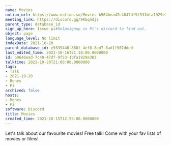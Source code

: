 ```yaml
---
name: Movies
notion_url: https://www.notion.so/Movies-b964bead7c4047df9f531bfa1929e303
meeting_link: https://discord.gg/9Kbq4djs
parent_type: database_id
sign_up_here: Issue pi#helpsignup in Pi's discord to find out.
object: page
language_level: No limit
indexDate: 2021-10-20
parent_database_id: e9339446-880f-4ef0-8ad7-8ad1f507dded
last_edited_time: 2021-10-16T21:18:00.0000000
id: b964bead-7c40-47df-9f53-1bfa1929e303
talktime: 2021-10-20T21:00:00.0000000
tags:
- Talk
- 2021-10-20
- Bones
- Pi
archived: false
hosts:
- Bones
- Pi
software: Discord
title: Movies
created_time: 2021-10-15T12:55:00.0000000
---
```


Let's talk about our favourite movies!
Free talk! Come with your fav lists of movies or films!


